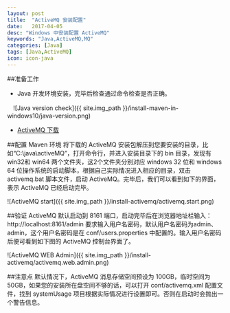```yaml
---
layout: post
title:  "ActiveMQ 安装配置"
date:   2017-04-05
desc: "Windows 中安装配置 ActiveMQ"
keywords: "Java,ActiveMQ,MQ"
categories: [Java]
tags: [Java,ActiveMQ]
icon: icon-java
---
```


##准备工作
- Java 开发环境安装，完毕后检查通过命令检查是否正确。

　![Java version check]({{ site.img_path }}/install-maven-in-windows10/java-version.png)
- [ActiveMQ 下载](http://activemq.apache.org/download.html)


##配置 Maven 环境
将下载的 ActiveMQ 安装包解压到您要安装的目录，比如“C:\java\activeMQ”，打开命令行，并进入安装目录下的 bin 目录，发现有 win32和 win64 两个文件夹，这2个文件夹分别对应 windows 32 位和 windows 64 位操作系统的启动脚本，根据自己实际情况进入相应的目录，双击 activemq.bat 脚本文件，启动 ActiveMQ。完毕后，我们可以看到如下的界面，表示 ActiveMQ 已经启动完毕。

![ActiveMQ start]({{ site.img_path }}/install-activemq/activemq.start.png)

##验证
ActiveMQ 默认启动到 8161 端口，启动完毕后在浏览器地址栏输入：http://localhost:8161/admin 要求输入用户名密码，默认用户名密码为admin、admin，这个用户名密码是在 conf/users.properties 中配置的。输入用户名密码后便可看到如下图的 ActiveMQ 控制台界面了。


![ActiveMQ WEB Admin]({{ site.img_path }}/install-activemq/activemq.web.admin.png)

##注意点
默认情况下，ActiveMQ 消息存储空间预设为 100GB，临时空间为 50GB，如果您的安装所在盘空间不够的话，可以打开 conf/activemq.xml 配置文件，找到 systemUsage 项目根据实际情况进行设置即可。否则在启动时会抛出一个警告信息。